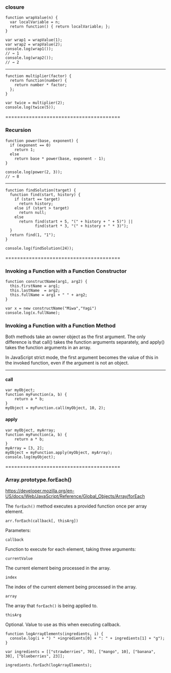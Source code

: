 ### closure

    function wrapValue(n) {
      var localVariable = n;
      return function() { return localVariable; };
    }

    var wrap1 = wrapValue(1);
    var wrap2 = wrapValue(2);
    console.log(wrap1());
    // → 1
    console.log(wrap2());
    // → 2

---------------------------------------

    function multiplier(factor) {
      return function(number) {
        return number * factor;
      };
    }

    var twice = multiplier(2);
    console.log(twice(5));

=======================================

### Recursion

    function power(base, exponent) {
      if (exponent == 0)
        return 1;
      else
        return base * power(base, exponent - 1);
    }

    console.log(power(2, 3));
    // → 8

---------------------------------------

    function findSolution(target) {
      function find(start, history) {
        if (start == target)
          return history;
        else if (start > target)
          return null;
        else
          return find(start + 5, "(" + history + " + 5)") ||
                 find(start * 3, "(" + history + " * 3)");
      }
      return find(1, "1");
    }

    console.log(findSolution(24));


=======================================


### Invoking a Function with a Function Constructor

    function constructName(arg1, arg2) {
      this.firstName = arg1;
      this.lastName  = arg2;
      this.fullName = arg1 + " " + arg2;
    }

    var x = new constructName("Miwa","Yagi")
    console.log(x.fullName); 


### Invoking a Function with a Function Method

Both methods take an owner object as the first argument. The only difference is that call() takes the function arguments separately, and apply() takes the function arguments in an array.

In JavaScript strict mode, the first argument becomes the value of this in the invoked function, even if the argument is not an object.


---------------------------------------

#### call

    var myObject;
    function myFunction(a, b) {
        return a * b;
    }
    myObject = myFunction.call(myObject, 10, 2); 


#### apply    

    var myObject, myArray;
    function myFunction(a, b) {
        return a * b;
    }
    myArray = [3, 2];
    myObject = myFunction.apply(myObject, myArray);  
    console.log(myObject); 


=======================================

### Array.prototype.forEach()

https://developer.mozilla.org/en-US/docs/Web/JavaScript/Reference/Global_Objects/Array/forEach

The `forEach()` method executes a provided function once per array element.

    arr.forEach(callback[, thisArg])

Parameters:

`callback`

Function to execute for each element, taking three arguments:

`currentValue`

The current element being processed in the array.

`index`

The index of the current element being processed in the array.

`array`

The array that `forEach()` is being applied to.

`thisArg`

Optional. Value to use as this when executing callback.




    function logArrayElements(ingredients, i) {
      console.log(i + ") " +ingredients[0] + ": " + ingredients[1] + "g");
    }

    var ingredients = [["strawberries", 70], ["mango", 10], ["banana", 30], ["blueberries", 23]];

    ingredients.forEach(logArrayElements);

